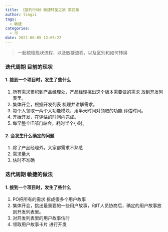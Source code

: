 ```yaml
---
title: 《猎豹行动》敏捷转型之旅 第四章
author: lingzi
tags:
  - 敏捷
categories:
  - 书
date: 2021-06-05 12:05:22
---
```


> 一起梳理现状流程，以及敏捷流程，以及区别和如何转换

### 迭代周期 目前的现状

#### 1. 接到一个项目时，发生了些什么
1. 所有需求累积到产品经理处，产品经理挑出这个版本需要做的需求 放到开发列表里。
2. 集体开会，根据开发列表 梳理并讲解需求。
3. 每个人领取一两个大功能模块，用半天时间对领取的功能 评估时间。
4. 开始开发，在评估的时间内完成。
5. 每早整个IT部门站会，耗时半个小时。

#### 2. 会发生什么确定的问题
1. 除了产品经理外，大家都需求不熟悉
2. 需求量大 
3. 估时不准确


### 迭代周期 敏捷的做法

#### 1. 接到一个项目时，发生了些什么
1. PO把所有的需求 拆成很多个用户故事
2. 集体开会，挑出最重要的一些用户故事，和IT人员协商后，确定的用户故事放到开发列表里。
3. 对开发列表里的用户故事估时
4. 领取用户故事卡片 进行开发
